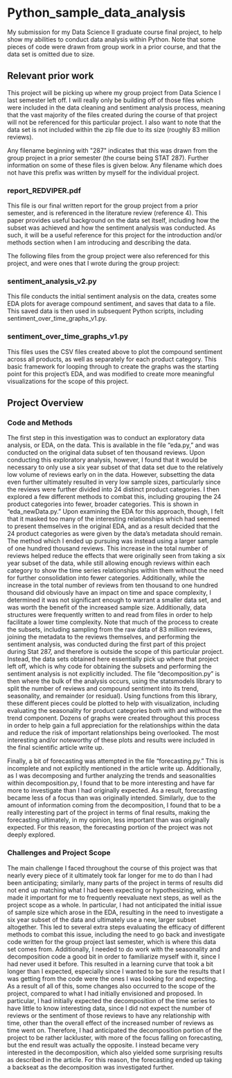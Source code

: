 # Python_sample_data_analysis

My submission for my Data Science II graduate course final project, to help show my abilities to conduct data analysis within Python. Note that some 
pieces of code were drawn from group work in a prior course, and that the data set is omitted due to size.

## Relevant prior work
This project will be picking up where my group project from Data Science I last semester left off. I will really only be building off of those files which 
were included in the data cleaning and sentiment analysis process, meaning that
the vast majority of the files created during the course of that project will not be referenced for this particular project. I also want to note that the
data set is not included 
within the zip file due to its size (roughly 83 million reviews).

Any filename beginning with "287" indicates that this was drawn from the group project in a prior semester (the course being STAT 287). Further information on some of these files is given below. Any filename which does not have this prefix was written by myself for the individual project.

### report_REDVIPER.pdf
This file is our final written report for the group project from a prior semester, and is referenced in the literature review (reference 4). This paper provides useful background on 
the data set itself, including how the subset was achieved and how the sentiment analysis was conducted. As such, it will be a useful reference for this 
project for the introduction and/or methods section when I am introducing and describing the data.

The following files from the group project were also referenced for this project, and were ones that I wrote during the group project:

### sentiment_analysis_v2.py

This file conducts the initial sentiment analysis on the data, creates some EDA plots for average compound sentiment, and saves that data to a file. This 
saved data is then used in subsequent Python scripts, including sentiment_over_time_graphs_v1.py.

### sentiment_over_time_graphs_v1.py

This files uses the CSV files created above to plot the compound sentiment across all products, as well as separately for each product category. 
This basic framework for looping through to create the graphs was the starting point for this project’s EDA, and was modified to create more meaningful 
visualizations for the scope of this project.


## Project Overview

### Code and Methods
The first step in this investigation was to conduct an exploratory data analysis, or EDA, on the data. This is available in the file “eda.py,” and was conducted on the original data subset of ten thousand reviews. Upon conducting this exploratory analysis, however, I found that it would be necessary to only use a six year subset of that data set due to the relatively low volume of reviews early on in the data. However, subsetting the data even further ultimately resulted in very low sample sizes, particularly since the reviews were further divided into 24 distinct product categories.
I then explored a few different methods to combat this, including grouping the 24 product categories into fewer, broader categories. This is shown in “eda_newData.py.” Upon examining the EDA for this approach, though, I felt that it masked too many of the interesting relationships which had seemed to present themselves in the original EDA, and as a result decided that the 24 product categories as were given by the data’s metadata should remain. The method which I ended up pursuing was instead using a larger sample of one hundred thousand reviews. This increase in the total number of reviews helped reduce the effects that were originally seen from taking a six year subset of the data, while still allowing enough reviews within each category to show the time series relationships within them without the need for further consolidation into fewer categories. Additionally, while the increase in the total number of reviews from ten thousand to one hundred thousand did obviously have an impact on time and space complexity, I determined it was not significant enough to warrant a smaller data set, and was worth the benefit of the increased sample size. Additionally, data structures were frequently written to and read from files in order to help facilitate a lower time complexity. Note that much of the process to create the subsets, including sampling from the raw data of 83 million reviews, joining the metadata to the reviews themselves, and performing the sentiment analysis, was conducted during the first part of this project during Stat 287, and therefore is outside the scope of this particular project. Instead, the data sets obtained here essentially pick up where that project left off, which is why code for obtaining the subsets and performing the sentiment analysis is not explicitly included.
The file “decomposition.py” is then where the bulk of the analysis occurs, using the statsmodels library to split the number of reviews and compound sentiment into its trend, seasonality, and remainder (or residual). Using functions from this library, these different pieces could be plotted to help with visualization, including evaluating the seasonality for product categories both with and without the trend component. Dozens of graphs were created throughout this process in order to help gain a full appreciation for the relationships within the data and reduce the risk of important relationships being overlooked. The most interesting and/or noteworthy of these plots and results were included in the final scientific article write up.
 
Finally, a bit of forecasting was attempted in the file “forecasting.py.” This is incomplete and not explicitly mentioned in the article write up. Additionally, as I was decomposing and further analyzing the trends and seasonalities within decomposition.py, I found that to be more interesting and have far more to investigate than I had originally expected. As a result, forecasting became less of a focus than was originally intended. Similarly, due to the amount of information coming from the decomposition, I found that to be a really interesting part of the project in terms of final results, making the forecasting ultimately, in my opinion, less important than was originally expected. For this reason, the forecasting portion of the project was not deeply explored.

### Challenges and Project Scope
The main challenge I faced throughout the course of this project was that nearly every piece of it ultimately took far longer for me to do than I had been anticipating; similarly, many parts of the project in terms of results did not end up matching what I had been expecting or hypothesizing, which made it important for me to frequently reevaluate next steps, as well as the project scope as a whole.
In particular, I had not anticipated the initial issue of sample size which arose in the EDA, resulting in the need to investigate a six year subset of the data and ultimately use a new, larger subset altogether. This led to several extra steps evaluating the efficacy of different methods to combat this issue, including the need to go back and investigate code written for the group project last semester, which is where this data set comes from.
Additionally, I needed to do work with the seasonality and decomposition code a good bit in order to familiarize myself with it, since I had never used it before. This resulted in a learning curve that took a bit longer than I expected, especially since I wanted to be sure the results that I was getting from the code were the ones I was looking for and expecting.
As a result of all of this, some changes also occurred to the scope of the project, compared to what I had initially envisioned and proposed. In particular, I had initially expected the decomposition of the time series to have little to know interesting data, since I did not expect the number of reviews or the sentiment of those reviews to have any relationship with time, other than the overall effect of the increased number of reviews as time went on. Therefore, I had anticipated the decomposition portion of the project to be rather lackluster, with more of the focus falling on forecasting, but the end result was actually the opposite. I instead became very interested in the decomposition, which also yielded some surprising results as described in the article. For this reason, the forecasting ended up taking a backseat as the decomposition was investigated further.

